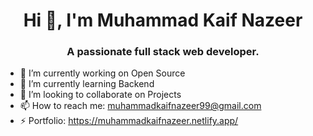 <h1 align="center">Hi 👋, I'm Muhammad Kaif Nazeer</h1>
<h3 align="center">A passionate full stack web developer.</h3>


- 🔭 I’m currently working on Open Source
- 🌱 I’m currently learning Backend
- 👯 I’m looking to collaborate on Projects
- 📫 How to reach me: muhammadkaifnazeer99@gmail.com
- ⚡ Portfolio: https://muhammadkaifnazeer.netlify.app/
